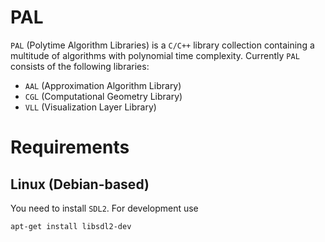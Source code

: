 # PAL

`PAL` (Polytime Algorithm Libraries) is a `C/C++` library collection containing a multitude of algorithms with polynomial time complexity. Currently `PAL` consists of the following libraries:

- `AAL` (Approximation Algorithm Library)
- `CGL` (Computational Geometry Library)
- `VLL` (Visualization Layer Library)

# Requirements

## Linux (Debian-based)

You need to install `SDL2`. For development use
```
apt-get install libsdl2-dev
```
